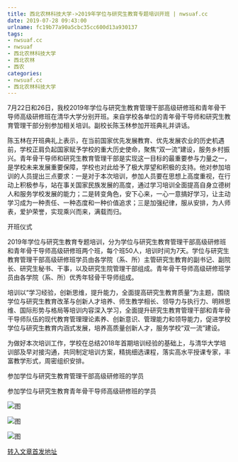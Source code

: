 ```yaml
---
title: 西北农林科技大学->2019年学位与研究生教育专题培训开班 | nwsuaf.cc
date: 2019-07-28 09:43:00
urlname: fc19b77a90a5cbc35cc600d13a930137
tags: 
- nwsuaf.cc
- nwsuaf
- 西北农林科技大学
- 西北农林
- 西农
categories:
- nwsuaf.cc
- 西北农林科技大学
---
```



7月22日和26日，我校2019年学位与研究生教育管理干部高级研修班和青年骨干导师高级研修班在清华大学分别开班。来自学校各单位的青年骨干导师和研究生教育管理干部分别参加相关培训。副校长陈玉林参加开班典礼并讲话。

陈玉林在开班典礼上表示，在当前国家优先发展教育、优先发展农业的历史机遇前，学校正肩负起国家赋予学校的重大历史使命，聚焦“双一流”建设，服务乡村振兴。青年骨干导师和研究生教育管理干部是实现这一目标的最重要参与力量之一，是学校未来发展重要保障，学校也对此给予了极大厚望和积极的支持。他对参加培训的人员提出三点要求：一是对于本次培训，参加人员要在思想上高度重视，在行动上积极参与，站在事关国家民族发展的高度，通过学习培训全面提高自身立德树人和服务学校发展的能力；二是转变角色，安下心来，一心一意搞好学习，让主动学习成为一种责任、一种态度和一种价值追求；三是加强纪律，服从安排，为人师表，爱护荣誉，实现乘兴而来，满载而归。

开班仪式

2019年学位与研究生教育专题培训，分为学位与研究生教育管理干部高级研修班和青年骨干导师高级研修班两个班，每个班50人，培训时间为7天。学位与研究生教育管理干部高级研修班学员由各学院（系、所）主管研究生教育的副书记、副院长、研究生秘书、干事，以及研究生院管理干部组成。青年骨干导师高级研修班学员由各学院（系、所）优秀年轻骨干导师组成。

培训以“学习经验，创新思维，提升能力，全面提高研究生教育质量”为主题，围绕学位与研究生教育改革与创新人才培养、师生教学相长、领导力与执行力、明辨思维、国际形势与格局等培训内容深入学习，全面提升研究生教育管理干部和青年骨干导师队伍的现代教育管理理论素养、创新意识、管理能力和领导能力，促进学校学位与研究生教育内涵式发展，培养高质量创新人才，服务学校“双一流”建设。

为做好本次培训工作，学校在总结2018年首期培训经验的基础上，与清华大学培训部及早对接沟通，共同制定培训方案，精挑细选课程，落实高水平授课专家，丰富教学形式，周密组织安排。 

参加学位与研究生教育管理干部高级研修班的学员

参加学位与研究生教育青年骨干导师高级研修班的学员



![图](https://news.nwsuaf.edu.cn/images/content/2019-07/20190728091228430089.jpg)

![图](https://news.nwsuaf.edu.cn/images/content/2019-07/20190728091208549967.jpg)

![图](https://news.nwsuaf.edu.cn/images/content/2019-07/20190728091137108843.jpg)

[转入文章首发地址](https://news.nwsuaf.edu.cn/xnxw/91177.htm)